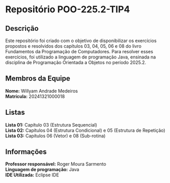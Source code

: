 # Repositório POO-225.2-TIP4

## Descrição
Este repositório foi criado com o objetivo de disponibilizar os exercícios propostos e resolvidos dos capítulos 03, 04, 05, 06 e 08 do livro Fundamentos da Programação de Computadores. Para resolver esses exercícios, foi utilizado a linguagem de programação Java, ensinada na disciplina de Programação Orientada a Objetos no período 2025.2.

## Membros da Equipe
**Nome:** Willyam Andrade Medeiros\
**Matrícula:** 20241321000018

## Listas
**Lista 01:** Capítulo 03 (Estrutura Sequencial)\
**Lista 02:** Capítulos 04 (Estrutura Condicional) e 05 (Estrutura de Repetição)\
**Lista 03:** Capítulos 06 (Vetor) e 08 (Sub-rotina)

## Informações
**Professor responsável:** Roger Moura Sarmento\
**Linguagem de programação:** Java\
**IDE Utilizada:** Eclipse IDE
